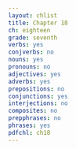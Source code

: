 ```yaml
---
layout: chlist
title: Chapter 18
ch: eighteen
grade: seventh
verbs: yes
conjverbs: no
nouns: yes
pronouns: no
adjectives: yes
adverbs: yes
prepositions: no
conjunctions: yes
interjections: no
composites: no
prepphrases: no
phrases: yes
pdfchl: ch18
---
```


